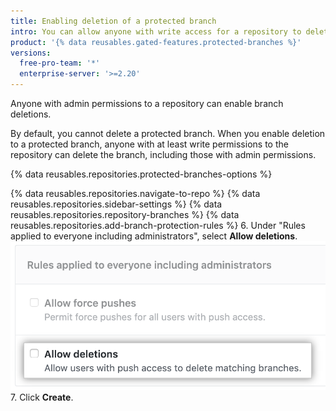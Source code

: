 ```yaml
---
title: Enabling deletion of a protected branch
intro: You can allow anyone with write access for a repository to delete a protected branch.
product: '{% data reusables.gated-features.protected-branches %}'
versions:
  free-pro-team: '*'
  enterprise-server: '>=2.20'
---
```


Anyone with admin permissions to a repository can enable branch deletions.

By default, you cannot delete a protected branch. When you enable deletion to a protected branch, anyone with at least write permissions to the repository can delete the branch, including those with admin permissions.

{% data reusables.repositories.protected-branches-options %}

{% data reusables.repositories.navigate-to-repo %}
{% data reusables.repositories.sidebar-settings %}
{% data reusables.repositories.repository-branches %}
{% data reusables.repositories.add-branch-protection-rules %}
6. Under "Rules applied to everyone including administrators", select **Allow deletions**.
![Allow branch deletions option](/assets/images/help/repository/allow-branch-deletions.png)
7. Click **Create**.
